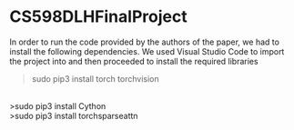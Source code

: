 # CS598DLHFinalProject
In order to run the code provided by the authors of the paper, we had to install the following dependencies. 
We used Visual Studio Code to import the project into and then proceeded to install the required libraries
<br>
>sudo pip3 install torch torchvision
<br>
>sudo pip3 install Cython
<br>
>sudo pip3 install torchsparseattn

